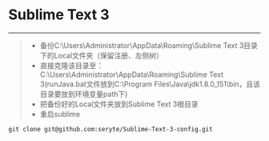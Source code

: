 # Sublime Text 3

------

> * 备份C:\Users\Administrator\AppData\Roaming\Sublime Text 3目录下的Local文件夹（保留注册、左侧树）
> * 直接克隆该目录至：C:\Users\Administrator\AppData\Roaming\Sublime Text 3(runJava.bat文件放到C:\Program Files\Java\jdk1.8.0_151\bin，且该目录要放到环境变量path下)
> * 把备份好的Local文件夹放到Sublime Text 3根目录
> * 重启sublime
```shell 
git clone git@github.com:seryte/Sublime-Text-3-config.git
```
